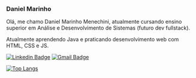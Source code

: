 ### Daniel Marinho


Olá, me chamo Daniel Marinho Menechini, atualmente cursando ensino superior em Análise e Desenvolvimento de Sistemas (futuro dev fullstack).

Atualmente aprendendo Java e praticando desenvolvimento web com HTML, CSS e JS.

[![Linkedin Badge](https://img.shields.io/badge/-Daniel%20Marinho-282a36?style=flat-square&logo=Linkedin&logoColor=white&link=https://www.linkedin.com/in/daniel-marinho-9a3268130)](https://www.linkedin.com/in/daniel-marinho-9a3268130/) 
[![Gmail Badge](https://img.shields.io/badge/-danielmenechinidev@gmail.com-282a36?style=flat-square&logo=Gmail&logoColor=red&link=mailto:danielmenechinidev@gmail.com)](mailto:danielmenechinidev@gmail.com)

[![Top Langs](https://github-readme-stats.vercel.app/api/top-langs/?username=pastelsz&layout=compact&theme=radical)](https://github.com/anuraghazra/github-readme-stats)
